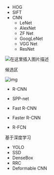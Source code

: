 * HOG
* SIFT
* CNN
  * LeNet
  * AlexNet
  * ZF Net
  * GoogLeNet
  * VGG Net
  * ResNet

![在这里插入图片描述](https://img-blog.csdnimg.cn/20191210162030386.png?x-oss-process=image/watermark,type_ZmFuZ3poZW5naGVpdGk,shadow_10,text_aHR0cHM6Ly90ZWZ1aXJuZXZlci5ibG9nLmNzZG4ubmV0,size_16,color_FFFFFF,t_70#pic_center)

候选区

![img](https://img-blog.csdn.net/20180502184712966)

* R-CNN
  
* SPP-net
* Fast R-CNN
* Faster R-CNN
* R-FCN

基于深度学习

* YOLO
* SSD
* DenseBox
* RRC
* Deformable CNN

